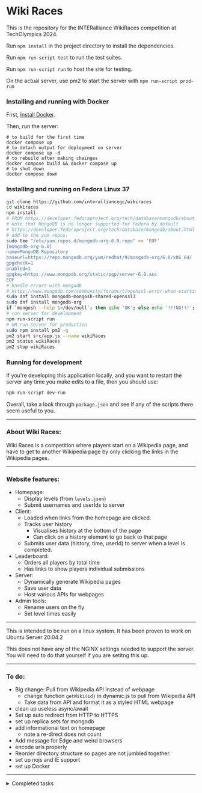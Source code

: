 # Wiki Races

This is the repository for the INTERalliance WikiRaces competition at TechOlympics 2024.

Run `npm install` in the project directory to install the dependencies.

Run `npm run-script test` to run the test suites.

Run `npm run-script run` to host the site for testing.

On the actual server, use pm2 to start the server with `npm run-script prod-run`

### Installing and running with Docker

First, [Install Docker](<https://docs.docker.com/engine/install/>).

Then, run the server:
```
# to build for the first time
docker compose up
# to detach output for deployment on server
docker compose up -d
# to rebuild after making chainges
docker compose build && docker compose up
# to shut down
docker compose down
```

### Installing and running on Fedora Linux 37

```bash
git clone https://github.com/interalliancegc/wikiraces
cd wikiraces
npm install
# FROM https://developer.fedoraproject.org/tech/database/mongodb/about.html
# note that MongoDB is no longer supported for Fedora by default
# https://developer.fedoraproject.org/tech/database/mongodb/about.html
# add to the yum repos:
sudo tee "/etc/yum.repos.d/mongodb-org-6.0.repo" << 'EOF'
[mongodb-org-6.0]
name=MongoDB Repository
baseurl=https://repo.mongodb.org/yum/redhat/9/mongodb-org/6.0/x86_64/
gpgcheck=1
enabled=1
gpgkey=https://www.mongodb.org/static/pgp/server-6.0.asc
EOF
# handle errors with mongodb
# https://www.mongodb.com/community/forums/t/openssl-error-when-starting-mongosh/243323/2
sudo dnf install mongodb-mongosh-shared-openssl3
sudo dnf install mongodb-org
if `mongosh --help 1>/dev/null`; then echo 'OK'; else echo '!!!NG!!!'; fi
# run server for development
npm run-script run
# OR run server for production
sudo npm install pm2 -g
pm2 start src/app.js --name wikiRaces
pm2 status wikiRaces
pm2 stop wikiRaces
```

### Running for development

If you're developing this application locally, and you want to restart the server any time you make edits to a file, then you should use:
```bash
npm run-script dev-run
```

Overall, take a look through `package.json` and see if any of the scripts there seem useful to you.

---

### About Wiki Races:

Wiki Races is a competition where players start on
a Wikipedia page, and have to get to another Wikipedia page
by only clicking the links in the Wikipedia pages.

---

### Website features:

- Homepage:
  - Display levels (from `levels.json`)
  - Submit usernames and userIds to server
- Client:
  - Loaded when links from the homepage are clicked.
  - Tracks user history
    - Visualises history at the bottom of the page
    - Can click on a history element to go back to that page
  - Submits user data (history, time, userId) to server when a level is completed.
- Leaderboard:
  - Orders all players by total time
  - Has links to show players individual submissions
- Server:
  - Dynamically generate Wikipedia pages
  - Save user data
  - Host various APIs for webpages
- Admin tools:
  - Rename users on the fly
  - Set level times easily

---

This is intended to be run on a linux system.
It has been proven to work on Ubuntu Server 20.04.2

This does not have any of the NGINX settings needed to support the server.
You will need to do that yourself if you are setitng this up.

---

### To do:

- Big change: Pull from Wikipedia API instead of webpage
  - change function `getWiki(id)` in dynamic.js to pull from Wikipedia API
  - Take data from API and format it as a styled HTML webpage
- clean up useless async/await
- Set up auto redirect from HTTP to HTTPS
- set up replica sets for mongodb
- add informational text on homepage
  - note a re-direct does not count
- Add message for Edge and weird browsers
- encode urls properly
- Reorder directory structure so pages are not jumbled together.
- set up nojs and IE support
- set up Docker

---

<details>
  <summary>Completed tasks</summary>

## Completed:

- Cache all loaded files -> Store as JSON or as Files?
- Get Wikipedia content and parse it
- How to return content from function with expressjs?
- remove search boxes and extra stuff from page
- The main issue right now is that I am unable to detect when a link is clicked.
- Plan: Dynamically fetch wikipedia pages, and break out of the iframe to set variables.
- If I can host the page and the game, I shouldn't have issues with XSS
- Autogenerate [url](https://github.com/ElderINTERalliance/WikiRaces/blob/3d731bdac930a36299f17b73827c23e2dd1e2c54/src/game/game_static/client.js#L8)
- improve `if (err) return log.error(err);`
- set github language [with this](https://hackernoon.com/how-to-change-repo-language-in-github-c3e07819c5bb) [or this](https://stackoverflow.com/questions/34713765/github-changes-repository-to-wrong-language)
- create test suite
- due to xss, I cannot tell what url an iframe is on without hosting it.
- add more padding to the bottom of the navbar
- Add horizontal history view in bottom bar
- Before game starts, show timer
- Be able to detect what webpage the user is on.
  - How to get info from url?
- Time till completion should work by storing a date object at game start, and getting the delta at game over.
- Create game client
- Look into port forwarding with NGINX
- Get accurate times
- add level view to homepage
- make script to start in `n` minutes
- Forward `/` to `/wiki-races` with NGINX
- set up https with nginx and certbot
- Takes username in box
- generates userid
- Get backend capable of accepting submissions
- create homepage that allows users to register username
  - Submits userid with username to database
- create leaderboard that loads level data and views it.
- Get backend capable of accepting submissions
  - semi complete
- create homepage that allows users to register username
  - Submits userid with username to database
- make levels submit data on level clear
  - log that data to database
- make levels submit data on level clear
  - log that data to database
- create leaderboard that loads level data and views it.
- replace JSDOM with custom formatter
- add wikipedia attribution at the bottom of each page
- add https://wiki-races.interalliance.org with certbot
- fix css for small browsers
- Add link to go back to main page when we run out of time.
- Disable opening links in new tab?
- Nicely comment everything.
- get a good server hosting solution.
- Create homepage
- Create backend (hopefully something better than just a JSON file, but we'll see.)
- center leaderboard titles
- make script to redact names
- add css for `go to leaderboard` button on homepage
- make database connection a property of a database object.
- click to view user's submission info on leaderboard

</details>
